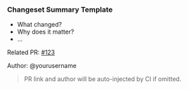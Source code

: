 ### Changeset Summary Template

- What changed?
- Why does it matter?
- ...

Related PR: [#123](https://github.com/your-org/your-repo/pull/123)

Author: @yourusername

> PR link and author will be auto-injected by CI if omitted.
